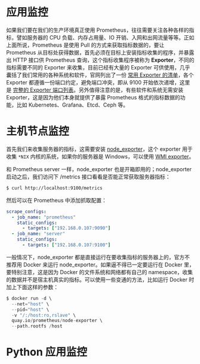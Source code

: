# 应用监控

如果我们要在我们的生产环境真正使用 Prometheus，往往需要关注各种各样的指标，譬如服务器的 CPU 负载、内存占用量、IO 开销、入网和出网流量等等。正如上面所说，Prometheus 是使用 Pull 的方式来获取指标数据的，要让 Prometheus 从目标处获得数据，首先必须在目标上安装指标收集的程序，并暴露出 HTTP 接口供 Prometheus 查询，这个指标收集程序被称为 **Exporter**，不同的指标需要不同的 Exporter 来收集，目前已经有大量的 Exporter 可供使用，几乎囊括了我们常用的各种系统和软件，官网列出了一份 [常用 Exporter 的清单](https://prometheus.io/docs/instrumenting/exporters/)，各个 Exporter 都遵循一份端口约定，避免端口冲突，即从 9100 开始依次递增，这里是 [完整的 Exporter 端口列表](https://github.com/prometheus/prometheus/wiki/Default-port-allocations)。另外值得注意的是，有些软件和系统无需安装 Exporter，这是因为他们本身就提供了暴露 Prometheus 格式的指标数据的功能，比如 Kubernetes、Grafana、Etcd、Ceph 等。

# 主机节点监控

首先我们来收集服务器的指标，这需要安装 [node_exporter](https://github.com/prometheus/node_exporter)，这个 exporter 用于收集 `*NIX` 内核的系统，如果你的服务器是 Windows，可以使用 [WMI exporter](https://github.com/martinlindhe/wmi_exporter)。

和 Prometheus server 一样，node_exporter 也是开箱即用的；node_exporter 启动之后，我们访问下 /metrics 接口看看是否能正常获取服务器指标：

```sh
$ curl http://localhost:9100/metrics
```

然后可以在 Prometheus 中添加抓取配置：

```yml
scrape_configs:
  - job_name: "prometheus"
    static_configs:
      - targets: ["192.168.0.107:9090"]
  - job_name: "server"
    static_configs:
      - targets: ["192.168.0.107:9100"]
```

一般情况下，node_exporter 都是直接运行在要收集指标的服务器上的，官方不推荐用 Docker 来运行 node_exporter。如果逼不得已一定要运行在 Docker 里，要特别注意，这是因为 Docker 的文件系统和网络都有自己的 namespace，收集的数据并不是宿主机真实的指标。可以使用一些变通的方法，比如运行 Docker 时加上下面这样的参数：

```s
$ docker run -d \
  --net="host" \
  --pid="host" \
  -v "/:/host:ro,rslave" \
  quay.io/prometheus/node-exporter \
  --path.rootfs /host
```

# Python 应用监控
